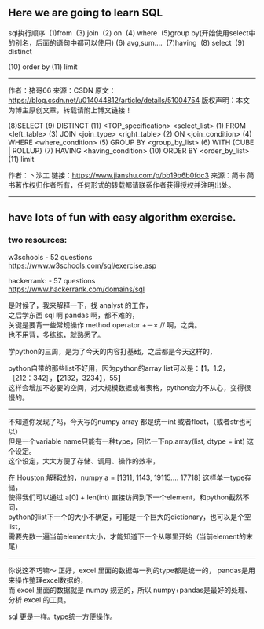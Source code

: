 Here we are going to learn SQL    
----------------------
sql执行顺序 
(1)from 
(3) join 
(2) on 
(4) where 
(5)group by(开始使用select中的别名，后面的语句中都可以使用)
(6) avg,sum.... 
(7)having 
(8) select 
(9) distinct 

(10) order by
(11) limit 


--------------------- 
作者：猪哥66 
来源：CSDN 
原文：https://blog.csdn.net/u014044812/article/details/51004754 
版权声明：本文为博主原创文章，转载请附上博文链接！


(8)SELECT  (9) DISTINCT (11) <TOP_specification> <select_list>
(1) FROM          <left_table>
(3) JOIN          <join_type> <right_table>
(2) ON            <join_condition>
(4) WHERE         <where_condition>
(5) GROUP BY      <group_by_list>
(6) WITH          {CUBE | ROLLUP}
(7) HAVING        <having_condition>
(10) ORDER BY     <order_by_list> 
(11) limit 

作者：丶沙工
链接：https://www.jianshu.com/p/bb19b6b0fdc3
来源：简书
简书著作权归作者所有，任何形式的转载都请联系作者获得授权并注明出处。



--------------------
have lots of fun with easy algorithm exercise.   
-------------------


### two resources:     

w3schools - 52 questions    
https://www.w3schools.com/sql/exercise.asp     

hackerrank: - 57 questions    
https://www.hackerrank.com/domains/sql



是时候了，我来解释一下，找 analyst 的工作，          
之后学东西 sql 啊 pandas 啊，都不难的，           
关键是要背一些常规操作 method operator +－× // 啊，之类。             
也不用背，多练练，就熟悉了。             
 
学python的三周，是为了今天的内容打基础，之后都是今天这样的，                 

python自带的那些list不好用，因为python的array list可以是：【1，1.2， ｛212：342｝，【2132，3234】，55】              
这样会增加不必要的空间，对大规模数据或者表格，python会力不从心，变得很慢的。                      
               
                       
-----------------------------------------              
                        
不知道你发现了吗，今天写的numpy array 都是统一int 或者float，（或者str也可以）                
但是一个variable name只能有一种type，回忆一下np.array(list, dtype = int) 这个设定。        
这个设定，大大方便了存储、调用、操作的效率，        

在 Houston 解释过的，numpy a = [1311, 1143, 19115.... 17718] 这样单一type存储，          
使得我们可以通过 a[0] + len(int) 直接访问到下一个element，和python截然不同，            
python的list下一个的大小不确定，可能是一个巨大的dictionary，也可以是个空list，           
需要先数一遍当前element大小，才能知道下一个从哪里开始（当前element的末尾）             

              
              

-----------------------------------------     
你说这不巧嘛～ 
正好，excel 里面的数据每一列的type都是统一的， pandas是用来操作整理excel数据的，              
而 excel 里面的数据就是 numpy 规范的，所以 numpy+pandas是最好的处理、分析 excel 的工具。                

sql 更是一样。type统一方便操作。            
